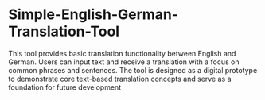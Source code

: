 # Simple-English-German-Translation-Tool
This tool provides basic translation functionality between English and German. Users can input text and receive a translation with a focus on common phrases and sentences.  The tool is designed as a digital prototype to demonstrate core text-based translation concepts and serve as a foundation for future development
